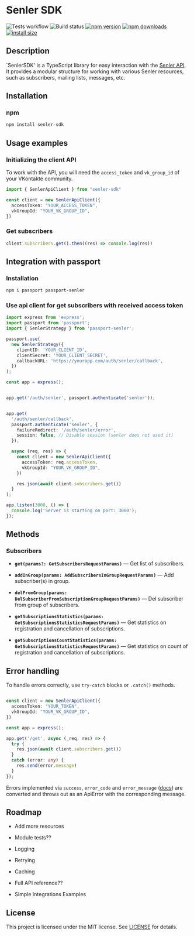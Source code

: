 # Senler SDK
![Tests workflow](https://github.com/Alexey-zaliznuak/senler-sdk/actions/workflows/test.yml/badge.svg)
![Build status](https://github.com/Alexey-zaliznuak/senler-sdk/actions/workflows/publish.yml/badge.svg)
[![npm version](https://img.shields.io/npm/v/senler-sdk.svg?style=flat-square)](https://www.npmjs.org/package/senler-sdk)
[![npm downloads](https://img.shields.io/npm/dm/senler-sdk.svg?style=flat-square)](https://npm-stat.com/charts.html?package=senler-sdk)
[![install size](https://img.shields.io/badge/dynamic/json?url=https://packagephobia.com/v2/api.json?p=senler-sdk&query=$.install.pretty&label=install%20size&style=flat-square)](https://packagephobia.now.sh/result?p=senler-sdk)

## Description
`SenlerSDK' is a TypeScript library for easy interaction with the [Senler API](https://help.senler.ru/senler/dev/api ). It provides a modular structure for working with various Senler resources, such as subscribers, mailing lists, messages, etc.

## Installation

### npm

```bash
npm install senler-sdk
```

## Usage examples

### Initializing the client API

To work with the API, you will need the `access_token` and `vk_group_id` of your VKontakte community.

```typescript
import { SenlerApiClient } from "senler-sdk"

const client = new SenlerApiClient({
  accessToken: "YOUR_ACCESS_TOKEN",
  vkGroupId: "YOUR_VK_GROUP_ID",
})

```
### Get subscribers

```typescript
client.subscribers.get().then((res) => console.log(res))
```

## Integration with passport

### Installation

```bash
npm i passport passport-senler
```

### Use api client for get subscribers with received access token

```typescript
import express from 'express';
import passport from 'passport';
import { SenlerStrategy } from 'passport-senler';

passport.use(
  new SenlerStrategy({
    clientID: 'YOUR_CLIENT_ID',
    clientSecret: 'YOUR_CLIENT_SECRET',
    callbackURL: 'https://yourapp.com/auth/senler/callback',
  })
);

const app = express();


app.get('/auth/senler', passport.authenticate('senler'));


app.get(
  '/auth/senler/callback',
  passport.authenticate('senler', {
    failureRedirect: '/auth/senler/error',
    session: false, // Disable session (senler does not used it)
  }),

  async (req, res) => {
    const client = new SenlerApiClient({
      accessToken: req.accessToken,
      vkGroupId: "YOUR_VK_GROUP_ID",
    })

    res.json(await client.subscribers.get())
  }
);

app.listen(3000, () => {
  console.log('Server is starting on port: 3000');
});
```

## Methods

### Subscribers
- **`get(params?: GetSubscribersRequestParams)`** — Get list of subscribers.

- **`addInGroup(params: AddSubscribersInGroupRequestParams)`** — Add subscriber(s) in group.

- **`delFromGroup(params: DelSubscriberFromSubscriptionGroupRequestParams)`** — Del subscriber from group of subscribers.

- **`getSubscriptionsStatistics(params: GetSubscriptionsStatisticsRequestParams)`** — Get statistics on registration and cancellation of subscriptions.

- **`getSubscriptionsCountStatistics(params: GetSubscriptionsStatisticsRequestParams)`** — Get statistics on count of registration and cancellation of subscriptions.


## Error handling

To handle errors correctly, use `try-catch` blocks or `.catch()` methods.
```typescript

const client = new SenlerApiClient({
  accessToken: "YOUR_TOKEN",
  vkGroupId: "YOUR_VK_GROUP_ID",
})

const app = express();

app.get('/get', async (_req, res) => {
  try {
    res.json(await client.subscribers.get())
  }
  catch (error: any) {
    res.send(error.message)
  }
});
```

Errors implemented via `success`, `error_code` and `error_message` ([docs](https://help.senler.ru/senler/dev/api/vozvrashaemye-oshibki)) are converted and throws out as an ApiError with the corresponding message.


## Roadmap

- Add more resources

- Module tests??

- Logging

- Retrying

- Caching

- Full API reference??

- Simple Integrations Examples

## License

This project is licensed under the MIT license. See [LICENSE](./LICENSE) for details.
